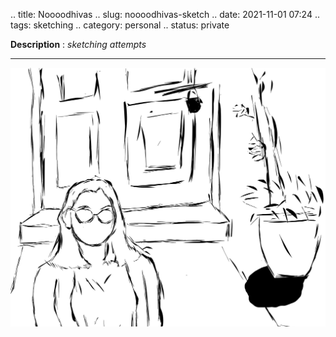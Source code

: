 .. title: Noooodhivas
.. slug: noooodhivas-sketch
.. date: 2021-11-01 07:24
.. tags: sketching
.. category: personal
.. status: private

**Description** : *sketching attempts*

***

<!-- TEASER_END -->

![](/images/Noooodhivas.jpg)